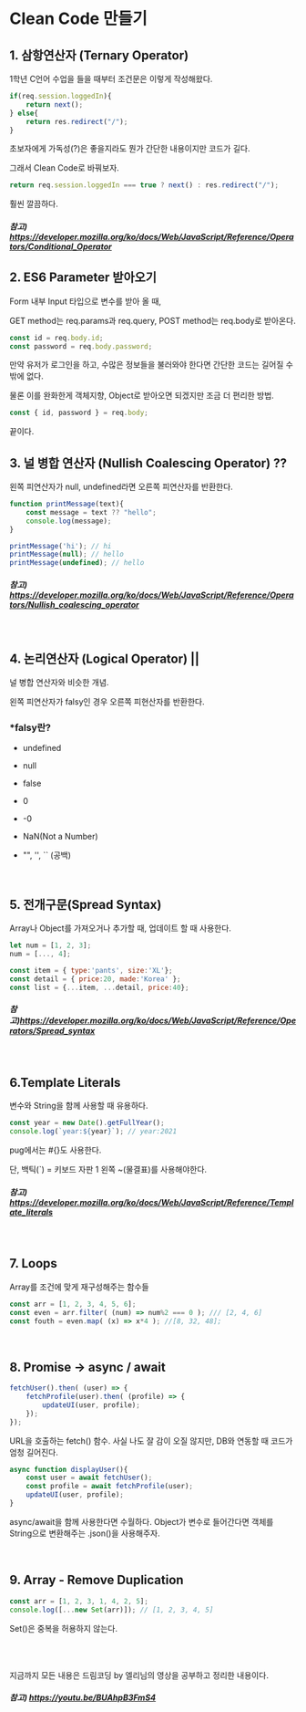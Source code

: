 # Clean Code 만들기



## 1. 삼항연산자 (Ternary Operator)

1학년 C언어 수업을 들을 때부터 조건문은 이렇게 작성해왔다.

```javascript
if(req.session.loggedIn){
	return next();
} else{
	return res.redirect("/");
}
```

초보자에게 가독성(?)은 좋을지라도 뭔가 간단한 내용이지만 코드가 길다. <br>

그래서 Clean Code로 바꿔보자.

```javascript
return req.session.loggedIn === true ? next() : res.redirect("/");
```

훨씬 깔끔하다.   <br>

##### 참고) https://developer.mozilla.org/ko/docs/Web/JavaScript/Reference/Operators/Conditional_Operator   <br>



## 2. ES6 Parameter 받아오기

Form 내부 Input 타입으로 변수를 받아 올 때,   <br>

GET method는 req.params과 req.query, POST method는 req.body로 받아온다.

```javascript
const id = req.body.id;
const password = req.body.password;
```

만약 유저가 로그인을 하고, 수많은 정보들을 불러와야 한다면 간단한 코드는 길어질 수 밖에 없다.   <br>

물론 이를 완화한게 객체지향, Object로 받아오면 되겠지만 조금 더 편리한 방법.  <br>

```javascript
const { id, password } = req.body;
```

끝이다.  <br>



## 3. 널 병합 연산자 (Nullish Coalescing Operator) ??

왼쪽 피연산자가 null, undefined라면 오른쪽 피연산자를 반환한다.

```javascript
function printMessage(text){
	const message = text ?? "hello";
	console.log(message);
}

printMessage('hi'); // hi
printMessage(null); // hello
printMessage(undefined); // hello
```

##### 참고) https://developer.mozilla.org/ko/docs/Web/JavaScript/Reference/Operators/Nullish_coalescing_operator   

<br>



## 4. 논리연산자 (Logical Operator) ||

널 병합 연산자와 비슷한 개념.<br>

왼쪽 피연산자가 falsy인 경우 오른쪽 피현산자를 반환한다.

### *falsy란?

* undefined

* null

* false

* 0

* -0

* NaN(Not a Number)

* "", '', `` (공백)

  <br>

## 5. 전개구문(Spread Syntax)

Array나 Object를 가져오거나 추가할 때, 업데이트 할 때 사용한다.

```javascript
let num = [1, 2, 3];
num = [..., 4];

const item = { type:'pants', size:'XL'};
const detail = { price:20, made:'Korea' };
const list = {...item, ...detail, price:40};
```

##### 참고)https://developer.mozilla.org/ko/docs/Web/JavaScript/Reference/Operators/Spread_syntax  

<br>



## 6.Template Literals

변수와 String을 함께 사용할 때 유용하다.

```javascript
const year = new Date().getFullYear();
console.log(`year:${year}`); // year:2021
```

pug에서는 #{}도 사용한다.  <br>

단, 백틱(`) = 키보드 자판 1 왼쪽 ~(물결표)를 사용해야한다.

##### 참고) https://developer.mozilla.org/ko/docs/Web/JavaScript/Reference/Template_literals

<br>



## 7. Loops 

Array를 조건에 맞게 재구성해주는 함수들

```javascript
const arr = [1, 2, 3, 4, 5, 6];
const even = arr.filter( (num) => num%2 === 0 ); /// [2, 4, 6]
const fouth = even.map( (x) => x*4 ); //[8, 32, 48];
```

<br>



## 8. Promise -> async / await

```javascript
fetchUser().then( (user) => {
	fetchProfile(user).then( (profile) => {
		updateUI(user, profile);
	});
});
```

URL을 호출하는 fetch() 함수. 사실 나도 잘 감이 오질 않지만, DB와 연동할 때 코드가 엄청 길어진다.

```javascript
async function displayUser(){
	const user = await fetchUser();
	const profile = await fetchProfile(user);
	updateUI(user, profile);
}
```

async/await을 함께 사용한다면 수월하다. Object가 변수로 들어간다면 객체를 String으로 변환해주는 .json()을 사용해주자.

<br>



## 9. Array - Remove Duplication

```javascript
const arr = [1, 2, 3, 1, 4, 2, 5];
console.log([...new Set(arr)]); // [1, 2, 3, 4, 5]
```

Set()은 중복을 허용하지 않는다.  

<br><br>



지금까지 모든 내용은 드림코딩 by 엘리님의 영상을 공부하고 정리한 내용이다.

##### 참고) https://youtu.be/BUAhpB3FmS4



